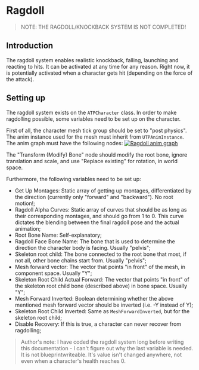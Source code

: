 # Ragdoll

> NOTE: THE RAGDOLL/KNOCKBACK SYSTEM IS NOT COMPLETED! 

## Introduction
The ragdoll system enables realistic knockback, falling, launching and reacting to hits. It can be activated at any time for any reason. Right now, it is potentially activated when a character gets hit (depending on the force of the attack). 

## Setting up
The ragdoll system exists on the `ATPCharacter` class. In order to make ragdolling possible, some variables need to be set up on the character. 

First of all, the character mesh tick group should be set to "post physics". The anim instance used for the mesh must inherit from `UTPAnimInstance`. The anim graph must have the following nodes:
[![Ragdoll anim graph](https://www.dropbox.com/s/sz45e47nofydknn/RagdollAnimGraph.png?dl=0 "Ragdoll anim graph")](https://www.dropbox.com/s/sz45e47nofydknn/RagdollAnimGraph.png?dl=0 "Ragdoll anim graph")

The "Transform (Modify) Bone" node should modify the root bone, ignore translation and scale, and use "Replace existing" for rotation, in world space.

Furthermore, the following variables need to be set up:
- Get Up Montages: Static array of getting up montages, differentiated by the direction (currently only "forward" and "backward"). No root motion!;
- Ragdoll Alpha Curves: Static array of curves that should be as long as their corresponding montages, and should go from 1 to 0. This curve dictates the blending between the final ragdoll pose and the actual animation;
- Root Bone Name: Self-explanatory;
- Ragdoll Face Bone Name: The bone that is used to determine the direction the character body is facing. Usually "pelvis";
- Skeleton root child: The bone connected to the root bone that most, if not all, other bone chains start from. Usually "pelvis";
- Mesh forward vector: The vector that points "in front" of the mesh, in component space. Usually "Y";
- Skeleton Root Child Actual Forward: The vector that points "in front" of the skeleton root child bone (described above) in bone space. Usually "Y";
- Mesh Forward Inverted: Boolean determining whether the above mentioned mesh forward vector should be inverted (i.e. -Y instead of Y);
- Skeleton Root Child Inverted: Same as `MeshForwardInverted`, but for the skeleton root child;
- Disable Recovery: If this is true, a character can never recover from ragdolling;
> Author's note: I have coded the ragdoll system long before writing this documentation - I can't figure out why the last variable is needed. It is not blueprintwriteable. It's value isn't changed anywhere, not even when a character's health reaches 0. 